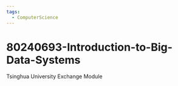 ```yaml
---
tags:
  - ComputerScience
---
```

# 80240693-Introduction-to-Big-Data-Systems
Tsinghua University Exchange Module
